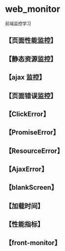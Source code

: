 # web_monitor

前端监控学习

## 【页面性能监控】

## 【静态资源监控】

## 【ajax 监控】

## 【页面错误监控】

## 【ClickError】

## 【PromiseError】

## 【ResourceError】

## 【AjaxError】

## 【blankScreen】

## 【加载时间】

## 【性能指标】

## 【front-monitor】